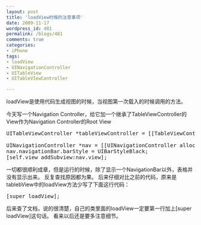 ```yaml
---
layout: post
title: 'loadView时候的注意事项'
date: 2009-11-17
wordpress_id: 481
permalink: /blogs/481
comments: true
categories:
- iPhone
tags:
- loadView
- UINavigationController
- UITableView
- UITableVIewController

---
```

loadView是使用代码生成视图的时候，当视图第一次载入的时候调用的方法。 

今天写一个Navigation Controller，给它加一个继承了TableViewController的View作为Navigation Controller的Root View

<pre class="prettyprint linenums">
UITableViewController *tableViewController = [[TableViewController alloc] init];

UINavigationController *nav = [[UINavigationController alloc] initWithRootViewController: tableViewController];
nav.navigationBar.barStyle = UIBarStyleBlack;
[self.view addSubview:nav.view];
</pre>

一切都很顺利成章，但是运行的时候，除了显示一个NavigationBar以外，表格并没有显示出来。 反复查找原因都为果。 后来仔细对比之前的代码，原来是tablebView中的loadView方法少写了下面这行代码：

<pre class="prettyprint linenums">
[super loadView];
</pre>

后来查了文档，说的很清楚，自己的类里面的loadView一定要第一行加上[super loadView]这句话。 看来以后还是要多注意细节。
